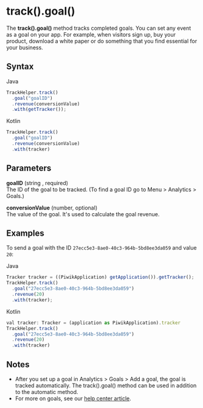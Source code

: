 # track().goal()

The **track().goal()** method tracks completed goals. You can set any
event as a goal on your app. For example, when visitors sign up, buy
your product, download a white paper or do something that you find
essential for your business.

## Syntax

<div class="tabs">

<div class="group-tab">

Java

``` javascript
TrackHelper.track()
  .goal("goalID")
  .revenue(conversionValue)
  .with(getTracker());
```

</div>

<div class="group-tab">

Kotlin

``` javascript
TrackHelper.track()
  .goal("goalID")
  .revenue(conversionValue)
  .with(tracker)
```

</div>

</div>

## Parameters

**goalID** (string , required)  
The ID of the goal to be tracked. (To find a goal ID go to Menu \>
Analytics \> Goals.)

**conversionValue** (number, optional)  
The value of the goal. It's used to calculate the goal revenue.

## Examples

To send a goal with the ID `27ecc5e3-8ae0-40c3-964b-5bd8ee3da059` and
value `20`:

<div class="tabs">

<div class="group-tab">

Java

``` javascript
Tracker tracker = ((PiwikApplication) getApplication()).getTracker();
TrackHelper.track()
  .goal("27ecc5e3-8ae0-40c3-964b-5bd8ee3da059")
  .revenue(20)
  .with(tracker);
```

</div>

<div class="group-tab">

Kotlin

``` javascript
val tracker: Tracker = (application as PiwikApplication).tracker
TrackHelper.track()
  .goal("27ecc5e3-8ae0-40c3-964b-5bd8ee3da059")
  .revenue(20)
  .with(tracker)
```

</div>

</div>

## Notes

  - After you set up a goal in Analytics \> Goals \> Add a goal, the
    goal is tracked automatically. The track().goal() method can be used
    in addition to the automatic method.
  - For more on goals, see our [help center
    article](https://help.piwik.pro/support/reports/goals/).

